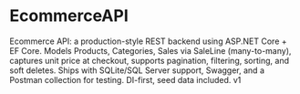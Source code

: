 # EcommerceAPI
Ecommerce API: a production-style REST backend using ASP.NET Core + EF Core. Models Products, Categories, Sales via SaleLine (many-to-many), captures unit price at checkout, supports pagination, filtering, sorting, and soft deletes. Ships with SQLite/SQL Server support, Swagger, and a Postman collection for testing. DI-first, seed data included. v1
